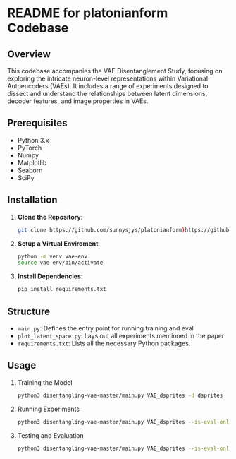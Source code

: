 # README for platonianform Codebase

## Overview

This codebase accompanies the VAE Disentanglement Study, focusing on exploring the intricate neuron-level representations within Variational Autoencoders (VAEs). It includes a range of experiments designed to dissect and understand the relationships between latent dimensions, decoder features, and image properties in VAEs.

## Prerequisites

- Python 3.x
- PyTorch
- Numpy
- Matplotlib
- Seaborn
- SciPy

## Installation

1. **Clone the Repository**: 
   ```bash
   git clone https://github.com/sunnysjys/platonianform)https://github.com/sunnysjys/platonianform/

2. **Setup a Virtual Enviroment**:
   ```bash
   python -m venv vae-env
   source vae-env/bin/activate

4. **Install Dependencies**:
   ```bash
   pip install requirements.txt

## Structure
- `main.py`: Defines the entry point for running training and eval 
- `plot_latent_space.py`: Lays out all experiments mentioned in the paper
- `requirements.txt`: Lists all the necessary Python packages.

## Usage
1. Training the Model
   ```bash
   python3 disentangling-vae-master/main.py VAE_dsprites -d dsprites
3. Running Experiments
   ```bash
   python3 disentangling-vae-master/main.py VAE_dsprites --is-eval-only --is-metrics
5. Testing and Evaluation
   ```bash
   python3 disentangling-vae-master/main.py VAE_dsprites --is-eval-only

   
